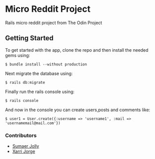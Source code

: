 # Micro Reddit Project
Rails micro reddit project from The Odin Project

## Getting Started 
To get started with the app, clone the repo and then install the needed gems using:

```
$ bundle install --without production
```

Next migrate the database using:
```
$ rails db:migrate
```
Finally run the rails console using:
```
$ rails console
```
And now in the console you can create users,posts and comments like:
```
$ user1 = User.create({:username => 'username1', :mail => 'usernamemail@mail.com'})
```

### Contributors
* [Sumaer Jolly](https://github.com/sumaerjolly)
* [Xarri Jorge](https://github.com/xarrijorge)
